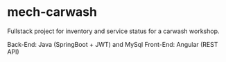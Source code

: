 # mech-carwash

Fullstack project for inventory and service status for a carwash workshop.

Back-End: Java (SpringBoot + JWT) and MySql
Front-End: Angular (REST API)